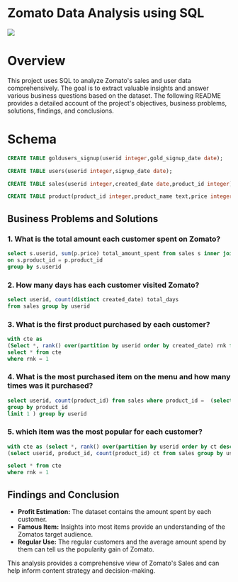 # Zomato Data Analysis using SQL

![](https://images.app.goo.gl/TvEbaZNpoDqYB2xh7)

# Overview

This project uses SQL to analyze Zomato's sales and user data comprehensively. The goal is to extract valuable insights and answer various business questions based on the dataset. The following README provides a detailed account of the project's objectives, business problems, solutions, findings, and conclusions.

# Schema

```sql
CREATE TABLE goldusers_signup(userid integer,gold_signup_date date);

CREATE TABLE users(userid integer,signup_date date);

CREATE TABLE sales(userid integer,created_date date,product_id integer);

CREATE TABLE product(product_id integer,product_name text,price integer);
```

## Business Problems and Solutions

### 1. What is the total amount each customer spent on Zomato?

```sql
select s.userid, sum(p.price) total_amount_spent from sales s inner join product p 
on s.product_id = p.product_id
group by s.userid
```
### 2. How many days has each customer visited Zomato?

```sql
select userid, count(distinct created_date) total_days
from sales group by userid
```
### 3. What is the first product purchased by each customer?

```sql
with cte as 
(Select *, rank() over(partition by userid order by created_date) rnk from sales)
select * from cte 
where rnk = 1
```
### 4. What is the most purchased item on the menu and how many times was it purchased?

```sql
select userid, count(product_id) from sales where product_id =  (select product_id from sales
group by product_id
limit 1 ) group by userid
```
### 5. which item was the most popular for each customer?

```sql
with cte as (select *, rank() over(partition by userid order by ct desc) rnk from
(select userid, product_id, count(product_id) ct from sales group by userid, product_id) a)

select * from cte 
where rnk = 1
```

## Findings and Conclusion 

- **Profit Estimation:** The dataset contains the amount spent by each customer.
- **Famous Item:** Insights into most items provide an understanding of the Zomatos target audience.
- **Regular Use:** The regular customers and the average amount spend by them can tell us the popularity gain of Zomato.
  
This analysis provides a comprehensive view of Zomato's Sales and can help inform content strategy and decision-making.
